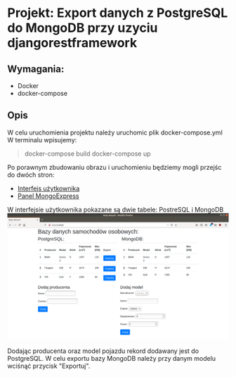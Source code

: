 # Projekt: Export danych z PostgreSQL do MongoDB przy uzyciu djangorestframework

## Wymagania:
+ Docker
+ docker-compose

## Opis

W celu uruchomienia projektu należy uruchomic plik docker-compose.yml
W terminalu wpisujemy:
> docker-compose build
> docker-compose up

Po porawnym zbudowaniu obrazu i uruchomieniu będziemy mogli przejśc do dwóch stron:
+ [Interfejs użytkownika](http://0.0.0.0:8008)
+ [Panel MongoExpress](http://0.0.0.0:8081)

W interfejsie użytkownika pokazane są dwie tabele: PostreSQL i MongoDB
![Screenshot](zrzut.png "Interfejs")

Dodając producenta oraz model pojazdu rekord dodawany jest do PostgreSQL.
W celu exportu bazy MongoDB należy przy danym modelu wciśnąć przycisk "Exportuj".

